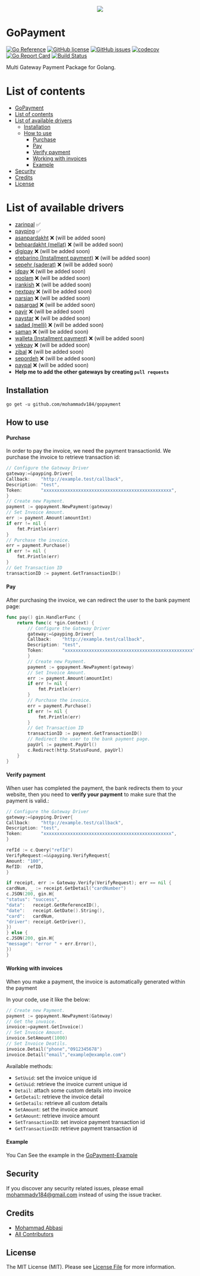 <p align="center"><img src="golang-logo.png?raw=true"></p>


# GoPayment

[![Go Reference](https://pkg.go.dev/badge/github.com/mohammadv184/gopayment.svg)](https://pkg.go.dev/github.com/mohammadv184/gopayment)
[![GitHub license](https://img.shields.io/github/license/mohammadv184/gopayment)](https://github.com/mohammadv184/gopayment/blob/main/LICENSE)
[![GitHub issues](https://img.shields.io/github/issues/mohammadv184/gopayment)](https://github.com/mohammadv184/gopayment/issues)
[![codecov](https://codecov.io/gh/mohammadv184/gopayment/branch/main/graph/badge.svg?token=VO7KKJTIU2)](https://codecov.io/gh/mohammadv184/gopayment)
[![Go Report Card](https://goreportcard.com/badge/github.com/mohammadv184/gopayment)](https://goreportcard.com/report/github.com/mohammadv184/gopayment)
[![Build Status](https://app.travis-ci.com/mohammadv184/gopayment.svg?branch=main)](https://app.travis-ci.com/mohammadv184/gopayment)

Multi Gateway Payment Package for Golang.

# List of contents

- [GoPayment](#gopayment)
- [List of contents](#list-of-contents)
- [List of available drivers](#list-of-available-drivers)
    - [Installation](#Installation)
    - [How to use](#how-to-use)
        - [Purchase](#purchase)
        - [Pay](#pay)
        - [Verify payment](#verify-payment)
        - [Working with invoices](#working-with-invoices)
        - [Example](#example)
- [Security](#security)
- [Credits](#credits)
- [License](#license)

# List of available drivers
- [zarinpal](https://www.zarinpal.com/) :white_check_mark:
- [payping](https://www.payping.ir/) :white_check_mark:
- [asanpardakht](https://asanpardakht.ir/) :x: (will be added soon)
- [behpardakht (mellat)](http://www.behpardakht.com/) :x: (will be added soon)
- [digipay](https://www.mydigipay.com/) :x: (will be added soon)
- [etebarino (Installment payment)](https://etebarino.com/) :x: (will be added soon)
- [sepehr (saderat)](https://www.sepehrpay.com/) :x: (will be added soon)
- [idpay](https://idpay.ir/) :x: (will be added soon)
- [poolam](https://poolam.ir/) :x: (will be added soon)
- [irankish](http://irankish.com/) :x: (will be added soon)
- [nextpay](https://nextpay.ir/) :x: (will be added soon)
- [parsian](https://www.pec.ir/) :x: (will be added soon)
- [pasargad](https://bpi.ir/) :x: (will be added soon)
- [payir](https://pay.ir/) :x: (will be added soon)
- [paystar](http://paystar.ir/) :x: (will be added soon)
- [sadad (melli)](https://sadadpsp.ir/) :x: (will be added soon)
- [saman](https://www.sep.ir) :x: (will be added soon)
- [walleta (Installment payment)](https://walleta.ir/) :x: (will be added soon)
- [yekpay](https://yekpay.com/) :x: (will be added soon)
- [zibal](https://www.zibal.ir/) :x: (will be added soon)
- [sepordeh](https://sepordeh.com/) :x: (will be added soon)
- [paypal](http://www.paypal.com/) :x: (will be added soon)
- **Help me to add the other gateways by creating `pull requests`**

## Installation

```
go get -u github.com/mohammadv184/gopayment
```

## How to use


#### Purchase
In order to pay the invoice, we need the payment transactionId.
We purchase the invoice to retrieve transaction id:
```go
// Configure the Gateway Driver
gateway:=&payping.Driver{
Callback:    "http://example.test/callback",
Description: "test",
Token:       "xxxxxxxxxxxxxxxxxxxxxxxxxxxxxxxxxxxxxxxxxxxxxxxx",
}
// Create new Payment.
payment := gopayment.NewPayment(gateway)
// Set Invoice Amount.
err := payment.Amount(amountInt)
if err != nil {
    fmt.Println(err)
}
// Purchase the invoice.
err = payment.Purchase()
if err != nil {
    fmt.Println(err)
}
// Get Transaction ID
transactionID := payment.GetTransactionID()
```
#### Pay
After purchasing the invoice, we can redirect the user to the bank payment page:
```go
func pay() gin.HandlerFunc {
    return func(c *gin.Context) {
        // Configure the Gateway Driver
        gateway:=&payping.Driver{
        Callback:    "http://example.test/callback",
        Description: "test",
        Token:       "xxxxxxxxxxxxxxxxxxxxxxxxxxxxxxxxxxxxxxxxxxxxxxxx",
        }
        // Create new Payment.
        payment := gopayment.NewPayment(gateway)
        // Set Invoice Amount.
        err := payment.Amount(amountInt)
        if err != nil {
            fmt.Println(err)
        }
        // Purchase the invoice.
        err = payment.Purchase()
        if err != nil {
            fmt.Println(err)
        }
        // Get Transaction ID
        transactionID := payment.GetTransactionID()
        // Redirect the user to the bank payment page.
        payUrl := payment.PayUrl()
		c.Redirect(http.StatusFound, payUrl)
	}
}

```
#### Verify payment

When user has completed the payment, the bank redirects them to your website, then you need to **verify your payment** to make sure that the payment is valid.:
```go
// Configure the Gateway Driver
gateway:=&payping.Driver{
Callback:    "http://example.test/callback",
Description: "test",
Token:       "xxxxxxxxxxxxxxxxxxxxxxxxxxxxxxxxxxxxxxxxxxxxxxxx",
}

refId := c.Query("refId")
VerifyRequest:=&&payping.VerifyRequest{
Amount: "100",
RefID:  refID,
}

if receipt, err := Gateway.Verify(VerifyRequest); err == nil {
cardNum, _ := receipt.GetDetail("cardNumber")
c.JSON(200, gin.H{
"status": "success",
"data":   receipt.GetReferenceID(),
"date":   receipt.GetDate().String(),
"card":   cardNum,
"driver": receipt.GetDriver(),
})
} else {
c.JSON(200, gin.H{
"message": "error " + err.Error(),
})
}
```
#### Working with invoices

When you make a payment, the invoice is automatically generated within the payment


In your code, use it like the below:
```go
// Create new Payment.
payment := gopayment.NewPayment(Gateway)
// Get the invoice.
invoice:=payment.GetInvoice()
// Set Invoice Amount.
invoice.SetAmount(1000)
// Set Invoice Deatils.
invoice.Detail("phone","0912345678")
invoice.Detail("email","example@example.com")

```
Available methods:

- `SetUuid`: set the invoice unique id
- `GetUuid`: retrieve the invoice current unique id
- `Detail`: attach some custom details into invoice
- `GetDetail`: retrieve the invoice detail
- `GetDetails`: retrieve all custom details
- `SetAmount`: set the invoice amount
- `GetAmount`: retrieve invoice amount
- `SetTransactionID`: set invoice payment transaction id
- `GetTransactionID`: retrieve payment transaction id

#### Example
You Can See the example in the [GoPayment-Example](https://github.com/mohammadv184/gopayment-example)
## Security

If you discover any security related issues, please email mohammadv184@gmail.com instead of using the issue tracker.

## Credits

- [Mohammad Abbasi](https://github.com/mohammadv184)
- [All Contributors](../../contributors)

## License

The MIT License (MIT). Please see [License File](LICENSE) for more information.
